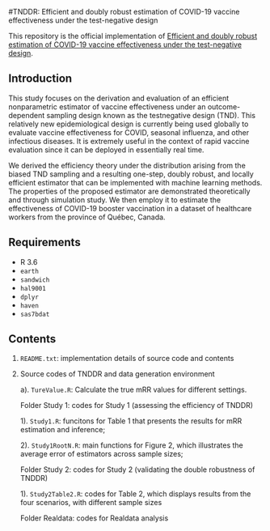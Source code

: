 #TNDDR: Efficient and doubly robust estimation of COVID-19 vaccine effectiveness under the test-negative design

This repository is the official implementation of [Efficient and doubly robust estimation of COVID-19 vaccine effectiveness under the test-negative design]().

## Introduction

This study focuses on the derivation and evaluation of an efficient nonparametric estimator of vaccine effectiveness under an outcome-dependent sampling design known as the testnegative design (TND). This relatively new epidemiological design is currently being used globally to evaluate vaccine effectiveness for COVID, seasonal influenza, and other infectious diseases. It is extremely useful in the context of rapid vaccine evaluation since
it can be deployed in essentially real time. 

We derived the efficiency theory under the distribution arising from the biased TND sampling and a resulting one-step, doubly robust, and locally efficient estimator that can be implemented with machine learning methods. The properties of the proposed estimator are demonstrated theoretically and through simulation study. We then employ it to estimate the effectiveness of COVID-19 booster vaccination in a dataset of healthcare workers from the province of Québec, Canada.

## Requirements

 - R 3.6
 - `earth`
 - `sandwich`
 - `hal9001`
 - `dplyr`
 - `haven`
 - `sas7bdat`
 
## Contents

  1. `README.txt`: implementation details of source code and contents 

  2. Source codes of TNDDR and data generation environment
  
     a). `TureValue.R`: Calculate the true mRR values for different settings.
     
     Folder Study 1: codes for Study 1 (assessing the efficiency of TNDDR)

     1). `Study1.R`: funcitons for Table 1 that presents the results for mRR estimation and inference; 

     2). `Study1RootN.R`: main functions for Figure 2, which illustrates the average error of estimators across sample sizes;
     
     Folder Study 2: codes for Study 2 (validating the double robustness of TNDDR)
     
     1). `Study2Table2.R`: codes for Table 2, which displays results from the four scenarios, with different sample sizes 
     
     Folder Realdata: codes for Realdata analysis
     
 

